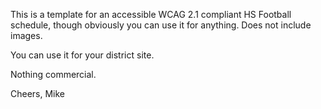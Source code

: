 This is a template for an accessible WCAG 2.1 compliant HS Football schedule, 
though obviously you can use it for anything. 
Does not include images.

You can use it for your district site.

Nothing commercial.

Cheers,
Mike
